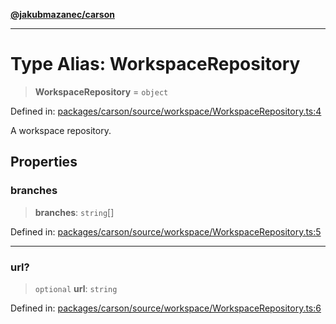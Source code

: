 [**@jakubmazanec/carson**](../README.md)

---

# Type Alias: WorkspaceRepository

> **WorkspaceRepository** = `object`

Defined in:
[packages/carson/source/workspace/WorkspaceRepository.ts:4](https://github.com/jakubmazanec/tools/blob/5907d31a071e860d7db8b8a00f698d18fe23e18a/packages/carson/source/workspace/WorkspaceRepository.ts#L4)

A workspace repository.

## Properties

### branches

> **branches**: `string`[]

Defined in:
[packages/carson/source/workspace/WorkspaceRepository.ts:5](https://github.com/jakubmazanec/tools/blob/5907d31a071e860d7db8b8a00f698d18fe23e18a/packages/carson/source/workspace/WorkspaceRepository.ts#L5)

---

### url?

> `optional` **url**: `string`

Defined in:
[packages/carson/source/workspace/WorkspaceRepository.ts:6](https://github.com/jakubmazanec/tools/blob/5907d31a071e860d7db8b8a00f698d18fe23e18a/packages/carson/source/workspace/WorkspaceRepository.ts#L6)
